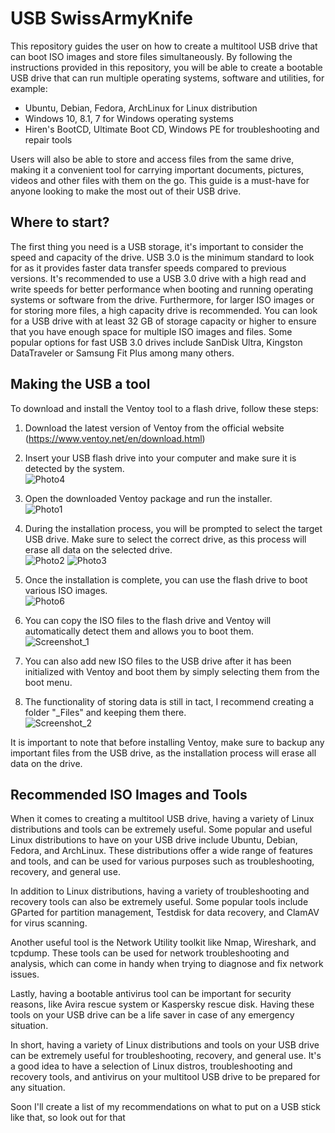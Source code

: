 # USB SwissArmyKnife

This repository guides the user on how to create a multitool USB drive that can boot ISO images and store files simultaneously. By following the instructions provided in this repository, you will be able to create a bootable USB drive that can run multiple operating systems, software and utilities, for example:

<ul>
  <li>Ubuntu, Debian, Fedora, ArchLinux for Linux distribution</li>
  <li>Windows 10, 8.1, 7 for Windows operating systems</li>
  <li>Hiren's BootCD, Ultimate Boot CD, Windows PE for troubleshooting and repair tools</li>
</ul>

Users will also be able to store and access files from the same drive, making it a convenient tool for carrying important documents, pictures, videos and other files with them on the go. This guide is a must-have for anyone looking to make the most out of their USB drive.

<h2>Where to start?</h2>
The first thing you need is a USB storage, it's important to consider the speed and capacity of the drive. USB 3.0 is the minimum standard to look for as it provides faster data transfer speeds compared to previous versions. It's recommended to use a USB 3.0 drive with a high read and write speeds for better performance when booting and running operating systems or software from the drive. Furthermore, for larger ISO images or for storing more files, a high capacity drive is recommended. You can look for a USB drive with at least 32 GB of storage capacity or higher to ensure that you have enough space for multiple ISO images and files. Some popular options for fast USB 3.0 drives include SanDisk Ultra, Kingston DataTraveler or Samsung Fit Plus among many others.

<h2>Making the USB a tool</h2>
To download and install the Ventoy tool to a flash drive, follow these steps:

1. Download the latest version of Ventoy from the official website (https://www.ventoy.net/en/download.html)<br>
2. Insert your USB flash drive into your computer and make sure it is detected by the system.<br>
![Photo4](https://user-images.githubusercontent.com/90008035/214692399-0f904cbf-44b3-4437-9a94-d85cee65e6c4.jpg)
3. Open the downloaded Ventoy package and run the installer.<br>
![Photo1](https://user-images.githubusercontent.com/90008035/214692143-77c11beb-79eb-458b-9c43-f3dda56ae7d2.png)
4. During the installation process, you will be prompted to select the target USB drive. Make sure to select the correct drive, as this process will erase all data on the selected drive.<br>
![Photo2](https://user-images.githubusercontent.com/90008035/214692339-4fa93bdd-6d02-4a6e-b3d2-4a9c9a1b7919.png)
![Photo3](https://user-images.githubusercontent.com/90008035/214692531-62dc2c2e-922a-4452-a79b-fc3e5aeb1b57.png)

5. Once the installation is complete, you can use the flash drive to boot various ISO images.<br>
![Photo6](https://user-images.githubusercontent.com/90008035/214693031-d3aa5f2d-3846-4df6-8d16-f037ff4b4fa9.png)

6. You can copy the ISO files to the flash drive and Ventoy will automatically detect them and allows you to boot them.<br>
![Screenshot_1](https://user-images.githubusercontent.com/90008035/214692800-cacba73d-ea3d-4f2b-a849-7ccc0a78a65e.png)

7. You can also add new ISO files to the USB drive after it has been initialized with Ventoy and boot them by simply selecting them from the boot menu.<br>
8. The functionality of storing data is still in tact, I recommend creating a folder "_Files" and keeping them there.<br>
![Screenshot_2](https://user-images.githubusercontent.com/90008035/214693722-725b552a-451c-4305-b145-c21d7a34e5f3.png)

It is important to note that before installing Ventoy, make sure to backup any important files from the USB drive, as the installation process will erase all data on the drive.

<h2>Recommended ISO Images and Tools</h2>
When it comes to creating a multitool USB drive, having a variety of Linux distributions and tools can be extremely useful. Some popular and useful Linux distributions to have on your USB drive include Ubuntu, Debian, Fedora, and ArchLinux. These distributions offer a wide range of features and tools, and can be used for various purposes such as troubleshooting, recovery, and general use.<br>

In addition to Linux distributions, having a variety of troubleshooting and recovery tools can also be extremely useful. Some popular tools include GParted for partition management, Testdisk for data recovery, and ClamAV for virus scanning.<br>

Another useful tool is the Network Utility toolkit like Nmap, Wireshark, and tcpdump. These tools can be used for network troubleshooting and analysis, which can come in handy when trying to diagnose and fix network issues.<br>

Lastly, having a bootable antivirus tool can be important for security reasons, like Avira rescue system or Kaspersky rescue disk.
Having these tools on your USB drive can be a life saver in case of any emergency situation.<br>

In short, having a variety of Linux distributions and tools on your USB drive can be extremely useful for troubleshooting, recovery, and general use. It's a good idea to have a selection of Linux distros, troubleshooting and recovery tools, and antivirus on your multitool USB drive to be prepared for any situation.<br>

Soon I'll create a list of my recommendations on what to put on a USB stick like that, so look out for that
